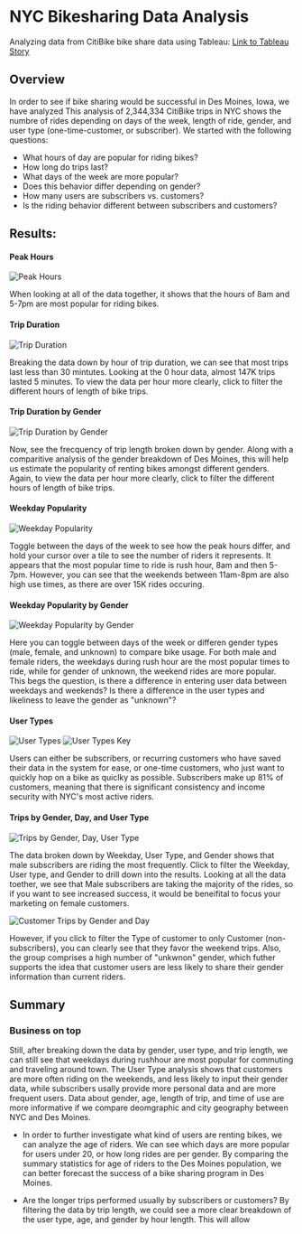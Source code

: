 # NYC Bikesharing Data Analysis

Analyzing data from CitiBike bike share data using Tableau:
[Link to Tableau Story](https://public.tableau.com/app/profile/ellye/viz/Bike_Sharing_Challenge_16549766249820/BikeSharingChallenge?publish=yes)

## Overview 

In order to see if bike sharing would be successful in Des Moines, Iowa, we have analyzed 
This analysis of 2,344,334 CitiBike trips in NYC shows the numbre of rides depending on days of the week, length of ride, gender, and user type (one-time-customer, or subscriber). We started with the following questions:

* What hours of day are popular for riding bikes? 
* How long do trips last?
* What days of the week are more popular?
* Does this behavior differ depending on gender? 
* How many users are subscribers vs. customers? 
* Is the riding behavior different between subscribers and customers? 

## Results:

#### Peak Hours

![Peak Hours](peak_hours.PNG)

When looking at all of the data together, it shows that the hours of 8am and 5-7pm are most popular for riding bikes. 

#### Trip Duration

![Trip Duration](trip_duration.PNG)

Breaking the data down by hour of trip duration, we can see that most trips last less than 30 mintutes. Looking at the 0 hour data, almost 147K trips lasted 5 minutes. To view the data per hour more clearly, click to filter the different hours of length of bike trips. 

#### Trip Duration by Gender

![Trip Duration by Gender](trip_duration_by_gender.PNG)

Now, see the frecquency of trip length broken down by gender. Along with a comparitive analysis of the gender breakdown of Des Moines, this will help us estimate the popularity of renting bikes amongst different genders. Again, to view the data per hour more clearly, click to filter the different hours of length of bike trips. 

#### Weekday Popularity

![Weekday Popularity](weekday_popularity_heatmap.PNG)

Toggle between the days of the week to see how the peak hours differ, and hold your cursor over a tile to see the number of riders it represents. It appears that the most popular time to ride is rush hour, 8am and then 5-7pm. However, you can see that the weekends between 11am-8pm are also high use times, as there are over 15K rides occuring. 

#### Weekday Popularity by Gender

![Weekday Popularity by Gender](weekday_popularity_by_gender.PNG)

Here you can toggle between days of the week or differen gender types (male, female, and unknown) to compare bike usage. For both male and female riders, the weekdays during rush hour are the most popular times to ride, while for gender of unknown, the weekend rides are more popular. This begs the question, is there a difference in entering user data between weekdays and weekends? Is there a difference in the user types and likeliness to leave the gender as "unknown"?

#### User Types

![User Types]("user_type.PNG")
![User Types Key]("user_key.PNG")

Users can either be subscribers, or recurring customers who have saved their data in the system for ease, or one-time customers, who just want to quickly hop on a bike as quiclky as possible. Subscribers make up 81% of customers, meaning that there is significant consistency and income security with NYC's most active riders. 

#### Trips by Gender, Day, and User Type

![Trips by Gender, Day, User Type](trips_by_gender_day_user.PNG)

The data broken down by Weekday, User Type, and Gender shows that male subscribers are riding the most frequently. Click to filter the Weekday, User type, and Gender to drill down into the results. Looking at all the data toether, we see that Male subscribers are taking the majority of the rides, so if you want to see increased success, it would be beneifital to focus your marketing on female customers. 

![Customer Trips by Gender and Day](customer_rides_by_gender_day.PNG)

However, if you click to filter the Type of customer to only Customer (non-subscribers), you can clearly see that they favor the weekend trips. Also, the group comprises a high number of "unkwnon" gender, which futher supports the idea that customer users are less likely to share their gender information than current riders. 

## Summary

### Business on top

Still, after breaking down the data by gender, user type, and trip length, we can still see that weekdays during rushhour are most popular for commuting and traveling around town. The User Type analysis shows that customers are more often riding on the weekends, and less likely to input their gender data, while subscribers usally provide more personal data and are more frequent users. Data about gender, age, length of trip, and time of use are more informative if we compare deomgraphic and city geography between NYC and Des Moines. 


- In order to further investigate what kind of users are renting bikes, we can analyze the age of riders. We can see which days are more popular for users under 20, or how long rides are per gender. By comparing the summary statistics for age of riders to the Des Moines population, we can better forecast the success of a bike sharing program in Des Moines. 


- Are the longer trips performed usually by subscribers or customers? 
    By filtering the data by trip length, we could see a more clear breakdown of the user type, age, and gender by hour length. This will allow 